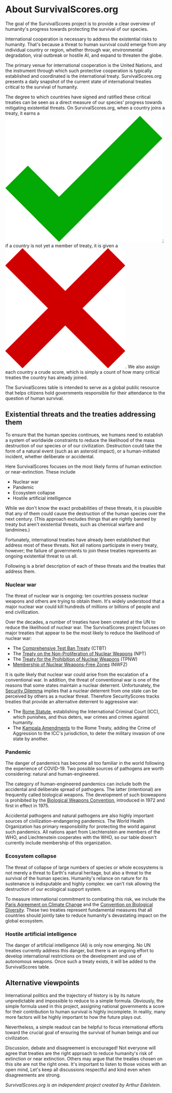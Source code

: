 # About SurvivalScores.org

The goal of the SurvivalScores project is to provide a clear overview of humanity's progress towards protecting the survival of our species.

International cooperation is necessary to address the existential risks to humanity. That's because a threat to human survival could emerge from any individual country or region, whether through war, environmental degradation, viral outbreak or hostile AI, and expand to threaten the globe.

The primary venue for international cooperation is the United Nations, and the instrument through which such protective cooperation is typically established and coordinated is the international treaty. SurvivalScores.org presents a daily snapshot of the current state of international treaties critical to the survival of humanity.

The degree to which countries have signed and ratified these critical treaties can be seen as a direct measure of our species' progress towards mitigating existential threats. On SurvivalScores.org, when a country joins a treaty, it earns a <img src="./images/check.svg" alt="green check" class="grade">; if a country is not yet a member of treaty, it is given a <img src="./images/cross.svg" alt="red X" class="grade">. We also assign each country a crude score, which is simply a count of how many critical treaties the country has already joined.

The SurvivalScores table is intended to serve as a global public resource that helps citizens hold governments responsible for their attendance to the question of human survival.

## Existential threats and the treaties addressing them

To ensure that the human species continues, we humans need to establish a system of worldwide constraints to reduce the likelihood of the mass destruction of our species or of our civilization. Destruction could take the form of a natural event (such as an asteroid impact), or a human-initiated incident, whether deliberate or accidental.

Here SurvivalScores focuses on the most likely forms of human extinction or near-extinction.
These include

- Nuclear war
- Pandemic
- Ecosystem collapse
- Hostile artificial intelligence

While we don't know the exact probabilities of these threats, it is plausible that any of them could cause the destruction of the human species over the next century. (This approach excludes things that are rightly banned by treaty but aren't existential threats, such as chemical warfare and landmines.)

Fortunately, international treaties have already been established that address most of these threats. Not all nations participate in every treaty, however; the failure of governments to join these treaties represents an ongoing existential threat to us all.

Following is a brief description of each of these threats and the treaties that address them.

### Nuclear war

The threat of nuclear war is ongoing: ten countries possess nuclear weapons and others are trying to obtain them. It's widely understood that a major nuclear war could kill hundreds of millions or billions of people and end civillization.

Over the decades, a number of treaties have been created at the UN to reduce the likelihood of nuclear war. The SurvivalScores project focuses on major treaties that appear to be the most likely to reduce the likelihood of nuclear war:
* The [Comprehensive Test Ban Treaty](https://www.ctbto.org/our-mission/the-treaty) (CTBT)
* The [Treaty on the Non-Proliferation of Nuclear Weapons](https://disarmament.unoda.org/wmd/nuclear/npt/) (NPT)
* The [Treaty for the Prohibition of Nuclear Weapons](https://disarmament.unoda.org/wmd/nuclear/tpnw/) (TPNW)
* [Membership of Nuclear Weapons-Free Zones](https://www.un.org/nwfz/content/overview-nuclear-weapon-free-zones) (NWFZ)

It is quite likely that nuclear war could arise from the escalation of a conventional war. In addition, the threat of conventional war is one of the reasons that some states maintain a nuclear deterrent. Unfortunately, the [Security Dilemma](https://en.wikipedia.org/wiki/Security_dilemma) implies that a nuclear deterrent from one state can be perceived by others as a nuclear threat. Therefore SecurityScores tracks treaties that provide an alternative deterrent to aggressive war:

* The [Rome Statute](https://www.icc-cpi.int/sites/default/files/RS-Eng.pdf), establishing the International Criminal Court (ICC), which punishes, and thus deters, war crimes and crimes against humanity.
* The [Kampala Amendments](https://www.pgaction.org/ilhr/rome-statute/amendments.html) to the Rome Treaty, adding the Crime of Aggression to the ICC's jurisdiction, to deter the military invasion of one state by another.

### Pandemic

The danger of pandemics has become all too familiar in the world following the experience of COVID-19. Two possible sources of pathogens are worth considering: natural and human-engineered.

The category of human-engineered pandemics can include both the accidental and deliberate spread of pathogens. The latter (intentional) are frequently called biological weapons. The development of such bioweapons is prohibited by the [Biological Weapons Convention](https://disarmament.unoda.org/biological-weapons/), introduced in 1972 and first in effect in 1975.

Accidental pathogens and natural pathogens are also highly important sources of civilization-endangering pandemics. The World Health Organization has primary responsibility for protecting the world against such pandemics. All nations apart from Liechtenstein are members of the WHO, and Liechtenstein cooperates with the WHO, so our table doesn't currently include membership of this organization.

### Ecosystem collapse

The threat of collapse of large numbers of species or whole ecosystems is not merely a threat to Earth's natural heritage, but also a threat to the survival of the human species. Humanity's reliance on nature for its sustenance is indisputable and highly complex: we can't risk allowing the destruction of our ecological support system.

To measure international commitment to combating this risk, we include the [Paris Agreement on Climate Change](https://www.un.org/en/climatechange/paris-agreement) and the [Convention on Biological Diversity](https://www.un.org/en/observances/biological-diversity-day/convention). These two treaties represent fundamental measures that all countries should jointly take to reduce humanity's devastating impact on the global ecosystem.

### Hostile artificial intelligence

The danger of artificial intelligence (AI) is only now emerging. No UN
treaties currently address this danger, but there is an ongoing effort to develop international restrictions on the development and use of autonomous weapons. Once such a treaty exists, it will be added to the SurvivalScores table.

## Alternative viewpoints

International politics and the trajectory of history is by its nature unpredictable and impossible to reduce to a simple formula. Obviously, the simple formula used in this project, assigning national governments a score for their contribution to human survival is highly incomplete. In reality, many more factors will be highly important to how the future plays out.

Nevertheless, a simple readout can be helpful to focus international efforts toward the crucial goal of ensuring the survival of human beings and our civilization.

Discussion, debate and disagreement is encouraged! Not everyone will agree that treaties are the right approach to reduce humanity's risk of extinction or near extinction. Others may argue that the treaties chosen on this site are not the right ones. It's important to listen to those voices with an open mind, Let's keep all discussions respectful and kind even when disagreements are strong.

*SurvivalScores.org is an independent project created by Arthur Edelstein.*

